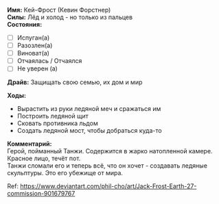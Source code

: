 **Имя:** Кей-Фрост (Кевин Форстнер)  
**Силы:** Лёд и холод - но только из  пальцев  
**Состояния:**  
- [ ]	Испуган(а)
- [ ]	Разозлен(а)
- [ ]	Виноват(а)
- [ ]	Отчаялась / Отчаялся
- [ ]	Не уверен (а)

**Драйв:** Защищать свою семью, их дом и мир  

**Ходы:**
- Вырастить из руки ледяной меч и сражаться им
-	Построить ледяной щит
-	Сковать противника льдом
-	Создать ледяной мост, чтобы добраться куда-то

**Комментарий:**  
Герой, пойманный Танжи. Содержится в жарко натопленной камере. Красное лицо, течёт пот.  
Танжи сломали его и теперь всё, что он хочет - создавать ледяные скульптуры. Это его убежище от мира.

Ref: https://www.deviantart.com/phil-cho/art/Jack-Frost-Earth-27-commission-901679767
